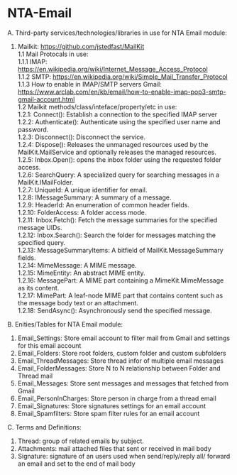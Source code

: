 # NTA-Email
A. Third-party services/technologies/libraries in use for NTA Email module:
  1. Mailkit: https://github.com/jstedfast/MailKit<br />
    1.1 Mail Protocals in use:<br />
      1.1.1 IMAP: https://en.wikipedia.org/wiki/Internet_Message_Access_Protocol<br />
      1.1.2 SMTP: https://en.wikipedia.org/wiki/Simple_Mail_Transfer_Protocol<br />
      1.1.3 How to enable in IMAP/SMTP servers Gmail: https://www.arclab.com/en/kb/email/how-to-enable-imap-pop3-smtp-gmail-account.html<br />
    1.2 Mailkit methods/class/inteface/property/etc in use:<br />
      1.2.1: Connect(): Establish a connection to the specified IMAP server<br />
      1.2.2: Authenticate(): Authenticate using the specified user name and password.<br />
      1.2.3: Disconnect(): Disconnect the service.<br />
      1.2.4: Dispose(): Releases the unmanaged resources used by the MailKit.MailService and optionally releases the managed resources.<br />
      1.2.5: Inbox.Open(): opens the inbox folder using the requested folder access.<br />
      1.2.6: SearchQuery: A specialized query for searching messages in a MailKit.IMailFolder.<br />
      1.2.7: UniqueId: A unique identifier for email.<br />
      1.2.8: IMessageSummary: A summary of a message.<br />
      1.2.9: HeaderId: An enumeration of common header fields.<br />
      1.2.10: FolderAccess:  A folder access mode.<br />
      1.2.11: Inbox.Fetch(): Fetch the message summaries for the specified message UIDs.<br />
      1.2.12: Inbox.Search(): Search the folder for messages matching the specified query.<br />
      1.2.13: MessageSummaryItems: A bitfield of MailKit.MessageSummary fields.<br />
      1.2.14: MimeMessage: A MIME message.<br />
      1.2.15: MimeEntity: An abstract MIME entity.<br />
      1.2.16: MessagePart: A MIME part containing a MimeKit.MimeMessage as its content.<br />
      1.2.17: MimePart: A leaf-node MIME part that contains content such as the message body text or an attachment.<br />
      1.2.18: SendAsync(): Asynchronously send the specified message.<br />
      
B. Enities/Tables for NTA Email module:
  1. Email_Settings: Store email account to filter mail from Gmail and settings for this email account
  2. Email_Folders: Store root folders, custom folder and custom subfolders
  3. Email_ThreadMessages: Store thread infor of multiple email messages
  4. Email_FolderMessages: Store N to N relationship between Folder and Thread mail
  5. Email_Messages: Store sent messages and messages that fetched from Gmail
  6. Email_PersonInCharges: Store person in charge from a thread email
  7. Email_Signatures: Store signatures settings for an email account
  8. Email_Spamfilters: Store spam filter rules for an email account

C. Terms and Definitions:
  1. Thread: group of related emails by subject.
  2. Attachments: mail attached files that sent or received in mail body
  3. Signature: signature of an users used when send/reply/reply all/ forward an email and set to the end of mail body

